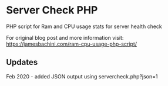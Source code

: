 # Server Check PHP
 PHP script for Ram and CPU usage stats for server health check

For original blog post and more information visit: https://jamesbachini.com/ram-cpu-usage-php-script/

## Updates

Feb 2020 - added JSON output using servercheck.php?json=1